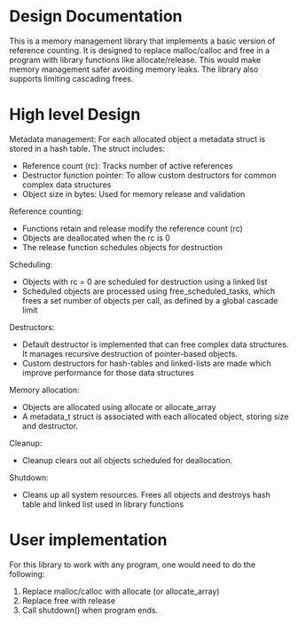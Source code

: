 # Design Documentation
This is a memory management library that implements a basic version of reference counting. 
It is designed to replace malloc/calloc and free in a program with library functions like 
allocate/release. This would make memory management safer avoiding memory leaks. The library 
also supports limiting cascading frees.

# High level Design

Metadata management:
For each allocated object a metadata struct is stored in a hash table. The struct includes:
- Reference count (rc): Tracks number of active references
- Destructor function pointer: To allow custom destructors for common complex data structures
- Object size in bytes: Used for memory release and validation

Reference counting:
- Functions retain and release modify the reference count (rc)
- Objects are deallocated when the rc is 0
- The release function schedules objects for destruction

Scheduling:
- Objects with rc = 0 are scheduled for destruction using a linked list
- Scheduled objects are processed using free_scheduled_tasks, which frees a set number of 
    objects per call, as defined by a global cascade limit

Destructors:
- Default destructor is implemented that can free complex data structures. It manages recursive 
    destruction of pointer-based objects.
- Custom destructors for hash-tables and linked-lists are made which improve performance for 
    those data structures

Memory allocation:
- Objects are allocated using allocate or allocate_array
- A metadata_t struct is associated with each allocated object, storing size and destructor.

Cleanup:
- Cleanup clears out all objects scheduled for deallocation.

Shutdown:
- Cleans up all system resources. Frees all objects and destroys hash table and linked list 
    used in library functions

# User implementation
For this library to work with any program, one would need to do the following:

1) Replace malloc/calloc with allocate (or allocate_array)
2) Replace free with release
3) Call shutdown() when program ends.
